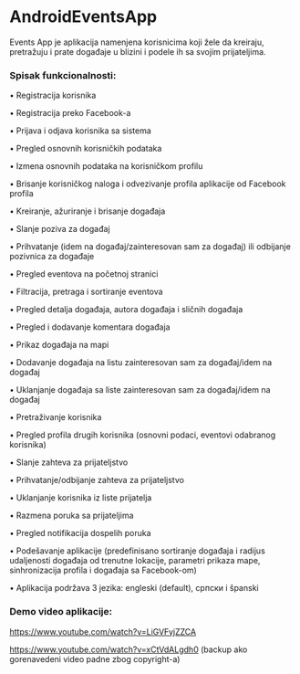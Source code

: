 # AndroidEventsApp

Events App je aplikacija namenjena korisnicima koji žele da kreiraju, pretražuju i prate događaje u blizini i
podele ih sa svojim prijateljima.


### Spisak funkcionalnosti:

• Registracija korisnika

• Registracija preko Facebook-a

• Prijava i odjava korisnika sa sistema

• Pregled osnovnih korisničkih podataka

• Izmena osnovnih podataka na korisničkom profilu

• Brisanje korisničkog naloga i odvezivanje profila aplikacije od Facebook profila

• Kreiranje, ažuriranje i brisanje događaja

• Slanje poziva za događaj

• Prihvatanje (idem na događaj/zainteresovan sam za događaj) ili odbijanje pozivnica za događaje

• Pregled eventova na početnoj stranici

• Filtracija, pretraga i sortiranje eventova

• Pregled detalja događaja, autora događaja i sličnih događaja

• Pregled i dodavanje komentara događaja

• Prikaz događaja na mapi

• Dodavanje događaja na listu zainteresovan sam za događaj/idem na događaj

• Uklanjanje događaja sa liste zainteresovan sam za događaj/idem na događaj

• Pretraživanje korisnika

• Pregled profila drugih korisnika (osnovni podaci, eventovi odabranog korisnika)

• Slanje zahteva za prijateljstvo

• Prihvatanje/odbijanje zahteva za prijateljstvo

• Uklanjanje korisnika iz liste prijatelja

• Razmena poruka sa prijateljima

• Pregled notifikacija dospelih poruka

• Podešavanje aplikacije (predefinisano sortiranje događaja i radijus udaljenosti događaja od trenutne lokacije, parametri prikaza mape, sinhronizacija profila i događaja sa Facebook-om)

• Aplikacija podržava 3 jezika: engleski (default), српски i španski


### Demo video aplikacije:
https://www.youtube.com/watch?v=LiGVFyjZZCA

https://www.youtube.com/watch?v=xCtVdALgdh0 (backup ako gorenavedeni video padne zbog copyright-a)
